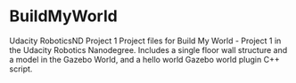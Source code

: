 # BuildMyWorld
Udacity RoboticsND Project 1
Project files for Build My World - Project 1 in the Udacity Robotics Nanodegree. Includes a single floor wall structure and a model in the Gazebo World, and a hello world Gazebo world plugin C++ script.
